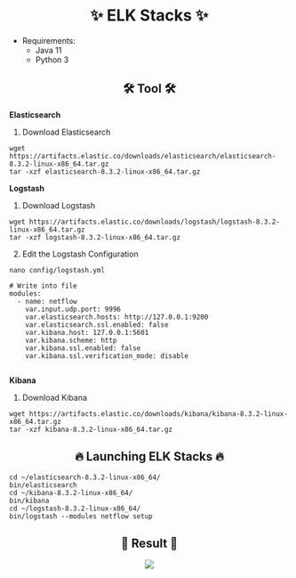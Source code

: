 <h1 align='center'> ✨ ELK Stacks ✨</h1>

- Requirements:
  - Java 11
  - Python 3

<h2 align="center">🛠 Tool 🛠</h2>

<strong> Elasticsearch </strong>

1. Download Elasticsearch

```
wget https://artifacts.elastic.co/downloads/elasticsearch/elasticsearch-8.3.2-linux-x86_64.tar.gz
tar -xzf elasticsearch-8.3.2-linux-x86_64.tar.gz
```

<strong> Logstash </strong>

1. Download Logstash
```
wget https://artifacts.elastic.co/downloads/logstash/logstash-8.3.2-linux-x86_64.tar.gz
tar -xzf logstash-8.3.2-linux-x86_64.tar.gz
```

2. Edit the Logstash Configuration


```
nano config/logstash.yml

# Write into file
modules:
  - name: netflow
    var.input.udp.port: 9996
    var.elasticsearch.hosts: http://127.0.0.1:9200
    var.elasticsearch.ssl.enabled: false
    var.kibana.host: 127.0.0.1:5601
    var.kibana.scheme: http
    var.kibana.ssl.enabled: false
    var.kibana.ssl.verification_mode: disable
    
 ```

<strong> Kibana </strong>

1. Download Kibana

```
wget https://artifacts.elastic.co/downloads/kibana/kibana-8.3.2-linux-x86_64.tar.gz
tar -xzf kibana-8.3.2-linux-x86_64.tar.gz
```


<h2 align="center">🔥 Launching ELK Stacks 🔥</h2>

```
cd ~/elasticsearch-8.3.2-linux-x86_64/
bin/elasticsearch
cd ~/kibana-8.3.2-linux-x86_64/
bin/kibana
cd ~/logstash-8.3.2-linux-x86_64/
bin/logstash --modules netflow setup
```

<h2 align="center">🌱 Result 🌱</h2>

<p align="center"> <img src="https://user-images.githubusercontent.com/67199007/180600963-74105ff8-2661-47fc-a85e-7e39bafd2ab0.png"></p>
